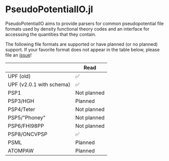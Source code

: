 # PseudoPotentialIO.jl

PseudoPotentialIO aims to provide parsers for common pseudopotential file formats used by density functional theory codes and an interface for accesssing the quantities that they contain.

The following file formats are supported or have planned (or no planned) support.
If your favorite format does not appear in the table below, please file an [issue](https://github.com/azadoks/PseudoPotentialIO.jl/issues)!

|                          | Read |
|--------------------------|------|
| UPF (old)                | ✅   |
| UPF (v2.0.1 with schema) | ✅   |
| PSP1                     | Not planned     |
| PSP3/HGH                 | Planned     |
| PSP4/Teter               | Not planned     |
| PSP5/"Phoney"            | Not planned     |
| PSP6/FHI98PP             | Not planned     |
| PSP8/ONCVPSP             | ✅   |
| PSML                     | Planned     |
| ATOMPAW                  | Planned     |

<!-- The pseudopotential interface provides accessors for the following quantities:

- Valence charge
- Element
- Dimensions (mesh size, number of non-local projectors, maximum angular momentum, etc.)
- Local part of the potential in real and Fourier space
- Non-local projectors in real and Fourier space
- Kleinman-Bylander energies
- Model core charge density in real and Fourier space (for non-linear core correction)
- Valence charge density in real and Fourier space
- Pseudo-atomic orbitals in real and Fourier space
 -->
